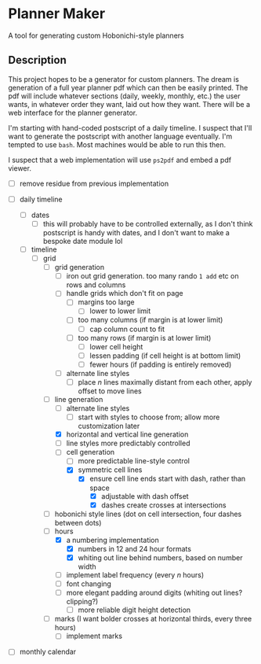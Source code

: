 # Planner Maker

A tool for generating custom Hobonichi-style planners

## Description

This project hopes to be a generator for custom planners. The dream is generation of a full year planner pdf which can then be easily printed. The pdf will include whatever sections (daily, weekly, monthly, etc.) the user wants, in whatever order they want, laid out how they want. There will be a web interface for the planner generator.

I'm starting with hand-coded postscript of a daily timeline. I suspect that I'll want to generate the postscript with another language eventually. I'm tempted to use `bash`. Most machines would be able to run this then.

I suspect that a web implementation will use `ps2pdf` and embed a pdf viewer.

- [ ] remove residue from previous implementation

- [ ] daily timeline
  - [ ] dates
    - [ ] this will probably have to be controlled externally, as I don't think postscript is handy with dates, and I don't want to make a bespoke date module lol
  - [ ] timeline
    - [ ] grid
      - [ ] grid generation
        - [ ] iron out grid generation. too many rando `1 add` etc on rows and columns
        - [ ] handle grids which don't fit on page
          - [ ] margins too large
            - [ ] lower to lower limit
          - [ ] too many columns (if margin is at lower limit)
            - [ ] cap column count to fit
          - [ ] too many rows (if margin is at lower limit)
            - [ ] lower cell height
            - [ ] lessen padding (if cell height is at bottom limit)
            - [ ] fewer hours (if padding is entirely removed)
        - [ ] alternate line styles
          - [ ] place $`n`$ lines maximally distant from each other, apply offset to move lines
      - [ ] line generation
        - [ ] alternate line styles
          - [ ] start with styles to choose from; allow more customization later
        - [x] horizontal and vertical line generation
        - [ ] line styles more predictably controlled
        - [ ] cell generation
          - [ ] more predictable line-style control
          - [x] symmetric cell lines
            - [x] ensure cell line ends start with dash, rather than space
              - [x] adjustable with dash offset
              - [x] dashes create crosses at intersections
      - [ ] hobonichi style lines (dot on cell intersection, four dashes between dots)
      - [ ] hours
        - [x] a numbering implementation
          - [x] numbers in 12 and 24 hour formats
          - [x] whiting out line behind numbers, based on number width
        - [ ] implement label frequency (every $`n`$ hours)
        - [ ] font changing
        - [ ] more elegant padding around digits (whiting out lines? clipping?)
          - [ ] more reliable digit height detection
      - [ ] marks (I want bolder crosses at horizontal thirds, every three hours)
        - [ ] implement marks
- [ ] monthly calendar
